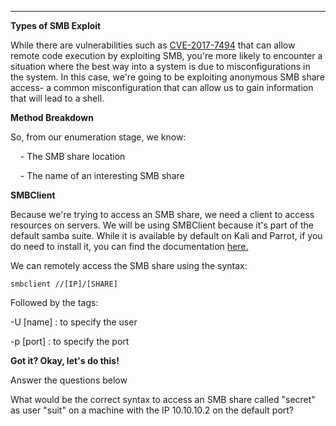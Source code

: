 ----
**Types of SMB Exploit**

While there are vulnerabilities such as [CVE\-2017\-7494](https://www.cvedetails.com/cve/CVE-2017-7494/) that can allow remote code execution by exploiting SMB, you're more likely to encounter a situation where the best way into a system is due to misconfigurations in the system. In this case, we're going to be exploiting anonymous SMB share access\- a common misconfiguration that can allow us to gain information that will lead to a shell.

**Method Breakdown**

So, from our enumeration stage, we know:

    \- The SMB share location

    \- The name of an interesting SMB share

**SMBClient**

Because we're trying to access an SMB share, we need a client to access resources on servers. We will be using SMBClient  because it's part of the default samba suite. While it is available by default on Kali and Parrot, if you do need to install it, you can find the documentation [here.](https://www.samba.org/samba/docs/current/man-html/smbclient.1.html)

We can remotely access the SMB share using the syntax:

`smbclient //[IP]/[SHARE]`

Followed by the tags:

\-U \[name\] : to specify the user

\-p \[port\] : to specify the port

**Got it? Okay, let's do this!**

Answer the questions below

What would be the correct syntax to access an SMB share called "secret" as user "suit" on a machine with the IP 10.10.10.2 on the default port?